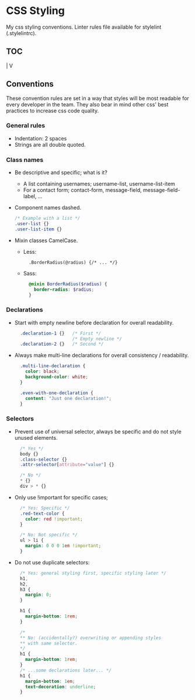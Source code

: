 # CSS Styling

My css styling conventions. Linter rules file available for stylelint (.stylelintrc).



## TOC
 |
 V


## Conventions
These convention rules are set in a way that styles
will be most readable for every developer in the team.
They also bear in mind other css' best practices to increase
css code quality.

### General rules

* Indentation: 2 spaces
* Strings are all double quoted.


### Class names
* Be descriptive and specific; what is it?
  * A list containing usernames; username-list, username-list-item
  * For a contact form; contact-form, message-field, message-field-label, ...

* Component names dashed.
  ```css
  /* Example with a list */
  .user-list {}
  .user-list-item {}
  ```

* Mixin classes CamelCase.
  * Less:
    ```less
      .BorderRadius(@radius) {/* ... */}
    ```

  * Sass:
    ```scss
      @mixin BorderRadius($radius) {
        border-radius: $radius;
      }
    ```



### Declarations
* Start with empty newline before declaration for overall readability.
  ```css
    .declaration-1 {}   /* First */
                        /* Empty newline */
    .declaration-2 {}   /* Second */
  ```

* Always make multi-line declarations for overall consistency / readability.
  ```css
    .multi-line-declaration {
      color: black;
      background-color: white;
    }

    .even-with-one-declaration {
      content: "Just one declaration!";
    }
  ```


### Selectors
* Prevent use of universal selector, always be specific and
  do not style unused elements.
  ```css
    /* Yes */
    body {}
    .class-selector {}
    .attr-selector[attribute="value"] {}

    /* No */
    * {}
    div > * {}
  ```


* Only use !important for specific cases;
  ```css
    /* Yes: Specific */
    .red-text-color {
      color: red !important;
    }

    /* No: Not specific */
    ul > li {
      margin: 0 0 0 1em !important;
    }
  ```


* Do not use duplicate selectors:
  ```css
    /* Yes: general styling first, specific styling later */
    h1,
    h2,
    h3 {
      margin: 0;
    }

    h1 {
      margin-bottom: 1rem;
    }

    /*
    ** No: (accidentally?) overwriting or appending styles
    ** with same selector.
    */
    h1 {
      margin-bottom: 1rem;
    }
    /* ...some declarations later... */
    h1 {
      margin-bottom: 1em;
      text-decoration: underline;
    }

  ```
